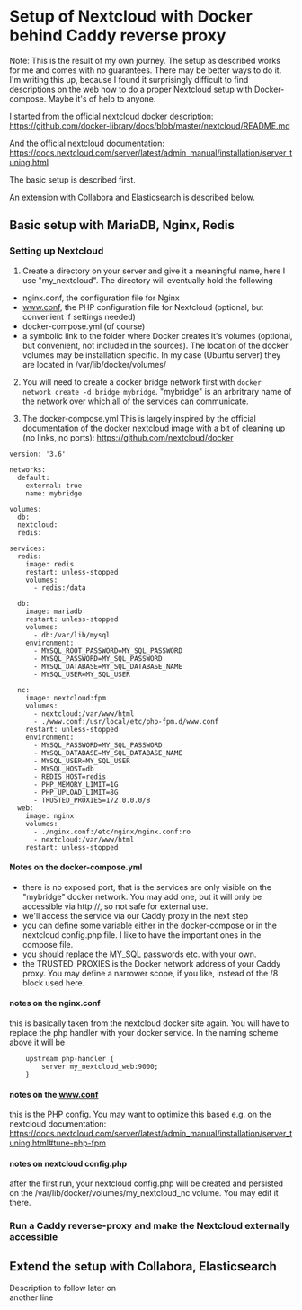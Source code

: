 # Setup of Nextcloud with Docker behind Caddy reverse proxy

Note: This is the result of my own journey. The setup as described works for me and comes with no guarantees. There may be better ways to do it.
I'm writing this up, because I found it surprisingly difficult to find descriptions on the web how to do a proper Nextcloud setup with Docker-compose. Maybe it's of help to anyone.

I started from the official nextcloud docker description: https://github.com/docker-library/docs/blob/master/nextcloud/README.md

And the official nextcloud documentation: https://docs.nextcloud.com/server/latest/admin_manual/installation/server_tuning.html

The basic setup is described first. 

An extension with Collabora and Elasticsearch is described below.
 
## Basic setup with MariaDB, Nginx, Redis

### Setting up Nextcloud
1) Create a directory on your server and give it a meaningful name, here I use "my_nextcloud".
The directory will eventually hold the following
- nginx.conf, the configuration file for Nginx
- www.conf,  the PHP configuration file for Nextcloud (optional, but convenient if settings needed)
- docker-compose.yml (of course)
- a symbolic link to the folder where Docker creates it's volumes (optional, but convenient, not included in the sources). The location of the docker volumes may be installation specific. In my case (Ubuntu server) they are located in /var/lib/docker/volumes/ 

2) You will need to create a docker bridge network first with ```docker network create -d bridge mybridge```. "mybridge" is an arbritrary name of the network over which all of the services can communicate.

3) The docker-compose.yml
This is largely inspired by the official documentation of the docker nextcloud image with a bit of cleaning up (no links, no ports): https://github.com/nextcloud/docker

```
version: '3.6'

networks:
  default:
    external: true
    name: mybridge
    
volumes:
  db:
  nextcloud:
  redis:

services:
  redis:
    image: redis
    restart: unless-stopped
    volumes:
      - redis:/data

  db:
    image: mariadb
    restart: unless-stopped
    volumes:
      - db:/var/lib/mysql
    environment:
      - MYSQL_ROOT_PASSWORD=MY_SQL_PASSWORD
      - MYSQL_PASSWORD=MY_SQL_PASSWORD
      - MYSQL_DATABASE=MY_SQL_DATABASE_NAME
      - MYSQL_USER=MY_SQL_USER
      
  nc:
    image: nextcloud:fpm
    volumes:
      - nextcloud:/var/www/html
      - ./www.conf:/usr/local/etc/php-fpm.d/www.conf
    restart: unless-stopped
    environment:
      - MYSQL_PASSWORD=MY_SQL_PASSWORD
      - MYSQL_DATABASE=MY_SQL_DATABASE_NAME
      - MYSQL_USER=MY_SQL_USER
      - MYSQL_HOST=db
      - REDIS_HOST=redis
      - PHP_MEMORY_LIMIT=1G
      - PHP_UPLOAD_LIMIT=8G
      - TRUSTED_PROXIES=172.0.0.0/8
  web:
    image: nginx
    volumes:
      - ./nginx.conf:/etc/nginx/nginx.conf:ro
      - nextcloud:/var/www/html
    restart: unless-stopped  
```
#### Notes on the docker-compose.yml
- there is no exposed port, that is the services are only visible on the "mybridge" docker network. You may add one, but it will only be accessible via http://, so not safe for external use.
- we'll access the service via our Caddy proxy in the next step
- you can define some variable either in the docker-compose or in the nextcloud config.php file. I like to have the important ones in the compose file.
- you should replace the MY_SQL passwords etc. with your own.
- the TRUSTED_PROXIES is the Docker network address of your Caddy proxy. You may define a narrower scope, if you like, instead of the /8 block used here.

#### notes on the nginx.conf
this is basically taken from the nextcloud docker site again. You will have to replace the php handler with your docker service. In the naming scheme above it will be
```
    upstream php-handler {
        server my_nextcloud_web:9000;
    }
```

#### notes on the www.conf
this is the PHP config. You may want to optimize this based e.g. on the nextcloud documentation: https://docs.nextcloud.com/server/latest/admin_manual/installation/server_tuning.html#tune-php-fpm

#### notes on nextcloud config.php
after the first run, your nextcloud config.php will be created and persisted on the /var/lib/docker/volumes/my_nextcloud_nc volume. You may edit it there.

### Run a Caddy reverse-proxy and make the Nextcloud externally accessible

## Extend the setup with Collabora, Elasticsearch
 
Description to follow   later  on  
another line  